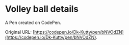 # Volley ball details 

A Pen created on CodePen.

Original URL: [https://codepen.io/Dk-Kutty/pen/bNVOdZN](https://codepen.io/Dk-Kutty/pen/bNVOdZN).

